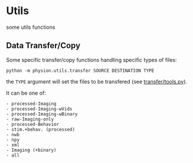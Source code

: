 # Utils

some utils functions

## Data Transfer/Copy

Some specific transfer/copy functions handling specific types of files:

```
python -m physion.utils.transfer SOURCE DESTINATION TYPE
```

the `TYPE` argument will set the files to be transfered (see [transfer/tools.py](./transfer/tools.py)).

It can be one of:

```
- processed-Imaging
- processed-Imaging-wVids
- processed-Imaging-wBinary
- raw-Imaging-only
- processed-Behavior
- stim.+behav. (processed)
- nwb
- npy
- xml
- Imaging (+binary)
- all
```
